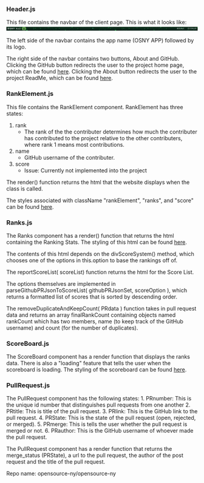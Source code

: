 ### Header.js 
This file contains the navbar of the client page. This is what it looks like:
![Navbar](https://github.com/darrenzhang2000/images/blob/master/Screenshot%20from%202019-11-02%2012-28-58.png)

The left side of the navbar contains the app name (OSNY APP) followed by its logo. 

The right side of the navbar contains two buttons, About and GitHub.
Clicking the GitHub button redirects the user to the project home page, which can be found [here](https://github.com/opensource-ny/OpenSource-NY).
Clicking the About button redirects the user to the project ReadMe, which can be found [here](https://github.com/opensource-ny/OpenSource-NY/blob/master/README.md).

### RankElement.js
This file contains the RankElement component. RankElement has three states: 
1. rank
	* The rank of the the contributer determines how much the contributer has contributed to the project relative to the other contributers, where rank 1 means most contributions. 
2. name
	* GitHub username of the contributer.
3. score
	* Issue: Currently not implemented into the project

The render() function returns the html that the website displays when the class is called. 

The styles associated with className "rankElement", "ranks", and "score" can be found [here](https://github.com/opensource-ny/OpenSource-NY/blob/master/myapp/client/src/Styles/RankElement.css).

### Ranks.js
The Ranks component has a render() function that returns the html containing the Ranking Stats. The styling of this html can be found [here](https://github.com/opensource-ny/OpenSource-NY/blob/master/myapp/client/src/Styles/Ranks.css). 

The contents of this html depends on the divScoreSystem() method, which chooses one of the options in this.option to base the rankings off of. 

The reportScoreList( scoreList) function returns the html for the Score List. 

The options themselves are implemented in parseGithubPRJsonToScoreList( githubPRJsonSet, scoreOption ), which returns a formatted list of scores that is sorted by descending order.

The removeDuplicateAndKeepCount( PRdata ) function takes in pull request data and returns an array finalRankCount containing objects named rankCount which has two members, name (to keep track of the GitHub username) and count (for the number of duplicates). 

### ScoreBoard.js
The ScoreBoard component has a render function that displays the ranks data. There is also a "loading" feature that tells the user when the scoreboard is loading. The styling of the scoreboard can be found [here](https://github.com/opensource-ny/OpenSource-NY/blob/master/myapp/client/src/Styles/ScoreBoard.css).

### PullRequest.js
The PullRequest component has the following states:
	1. PRnumber: This is the unique id number that distinguishes pull requests from one another
	2. PRtitle: This is title of the pull request.
	3. PRlink: This is the GitHub link to the pull request.
	4. PRState: This is the state of the pull request (open, rejected, or  merged).
	5. PRmerge: This is tells the user whether the pull request is merged or not.
	6. PRauthor: This is the GitHub username of whoever made the pull request.

The PullRequest component has a render function that returns the merge_status (PRState), a url to the pull request, the author of the post request and the title of the pull request. 




Repo name:
opensource-ny/opensource-ny 
